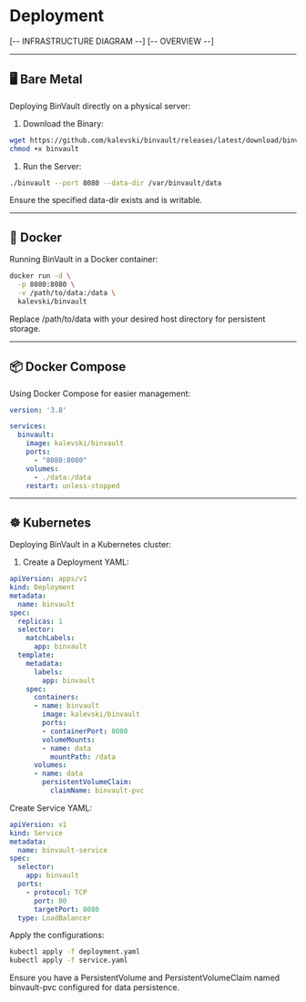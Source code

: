 # Deployment

[-- INFRASTRUCTURE DIAGRAM --]
[-- OVERVIEW --]

---

## 🖥️ Bare Metal
Deploying BinVault directly on a physical server:​

1. Download the Binary:

```bash
wget https://github.com/kalevski/binvault/releases/latest/download/binvault
chmod +x binvault
```

1. Run the Server:

```bash
./binvault --port 8080 --data-dir /var/binvault/data
```
Ensure the specified data-dir exists and is writable.

---

## 🐳 Docker

Running BinVault in a Docker container:​
```bash
docker run -d \
  -p 8080:8080 \
  -v /path/to/data:/data \
  kalevski/binvault
```
Replace /path/to/data with your desired host directory for persistent storage.

---

## 📦 Docker Compose

Using Docker Compose for easier management:

```yaml
version: '3.8'

services:
  binvault:
    image: kalevski/binvault
    ports:
      - "8080:8080"
    volumes:
      - ./data:/data
    restart: unless-stopped
```

---

## ☸️ Kubernetes

Deploying BinVault in a Kubernetes cluster:​

1. Create a Deployment YAML:
```yaml
apiVersion: apps/v1
kind: Deployment
metadata:
  name: binvault
spec:
  replicas: 1
  selector:
    matchLabels:
      app: binvault
  template:
    metadata:
      labels:
        app: binvault
    spec:
      containers:
      - name: binvault
        image: kalevski/binvault
        ports:
        - containerPort: 8080
        volumeMounts:
        - name: data
          mountPath: /data
      volumes:
      - name: data
        persistentVolumeClaim:
          claimName: binvault-pvc
```

Create Service YAML:
```yaml
apiVersion: v1
kind: Service
metadata:
  name: binvault-service
spec:
  selector:
    app: binvault
  ports:
    - protocol: TCP
      port: 80
      targetPort: 8080
  type: LoadBalancer
```

Apply the configurations:

```bash
kubectl apply -f deployment.yaml
kubectl apply -f service.yaml
```

Ensure you have a PersistentVolume and PersistentVolumeClaim named binvault-pvc configured for data persistence.​